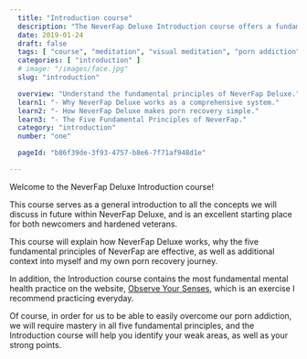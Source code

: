 ```yaml
---
  title: "Introduction course"
  description: "The NeverFap Deluxe Introduction course offers a fundamental overview of the articles and practices on the website."
  date: 2019-01-24
  draft: false
  tags: [ "course", "meditation", "visual meditation", "porn addiction", "addiction", "awareness", "awareness exercises", "perspective", "nofap", "neverfap", "neverfap deluxe" ]
  categories: [ "introduction" ]
  # image: "/images/face.jpg"
  slug: "introduction"

  overview: "Understand the fundamental principles of NeverFap Deluxe."
  learn1: "- Why NeverFap Deluxe works as a comprehensive system."
  learn2: "- How NeverFap Deluxe makes porn recovery simple."
  learn3: "- The Five Fundamental Principles of NeverFap."
  category: "introduction"
  number: "one"

  pageId: "b86f39de-3f93-4757-b8e6-7f71af948d1e"

---
```


<!-- Will Need One Edit -->

Welcome to the NeverFap Deluxe Introduction course!

This course serves as a general introduction to all the concepts we will discuss in future within NeverFap Deluxe, and is an excellent starting place for both newcomers and hardened veterans.

This course will explain how NeverFap Deluxe works, why the five fundamental principles of NeverFap are effective, as well as additional context into myself and my own porn recovery journey.

In addition, the Introduction course contains the most fundamental mental health practice on the website, <a class="link" href="https://neverfapdeluxe.com/practices/observe-your-senses">Observe Your Senses</a>, which is an exercise I recommend practicing everyday.

Of course, in order for us to be able to easily overcome our porn addiction, we will require mastery in all five fundamental principles, and the Introduction course will help you identify your weak areas, as well as your strong points.